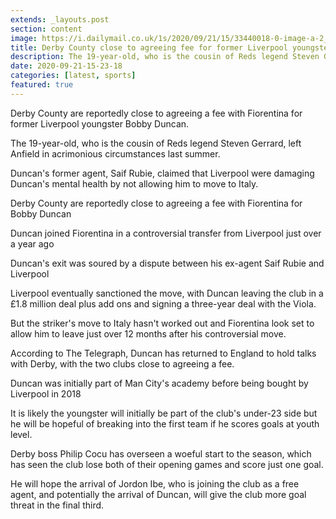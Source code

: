 ```yaml
---
extends: _layouts.post
section: content
image: https://i.dailymail.co.uk/1s/2020/09/21/15/33440018-0-image-a-2_1600696979097.jpg 
title: Derby County close to agreeing fee for former Liverpool youngster Bobby Duncan 
description: The 19-year-old, who is the cousin of Reds legend Steven Gerrard, left Anfield in acrimonious circumstances last summer, but is yet to make a first team appearance for the Serie A club. 
date: 2020-09-21-15-23-18 
categories: [latest, sports] 
featured: true 
--- 
```

Derby County are reportedly close to agreeing a fee with Fiorentina for former Liverpool youngster Bobby Duncan.

The 19-year-old, who is the cousin of Reds legend Steven Gerrard, left Anfield in acrimonious circumstances last summer.

Duncan's former agent, Saif Rubie, claimed that Liverpool were damaging Duncan's mental health by not allowing him to move to Italy. 

Derby County are reportedly close to agreeing a fee with Fiorentina for Bobby Duncan

Duncan joined Fiorentina in a controversial transfer from Liverpool just over a year ago

Duncan's exit was soured by a dispute between his ex-agent Saif Rubie and Liverpool

Liverpool eventually sanctioned the move, with Duncan leaving the club in a £1.8 million deal plus add ons and signing a three-year deal with the Viola.

But the striker's move to Italy hasn't worked out and Fiorentina look set to allow him to leave just over 12 months after his controversial move.

According to The Telegraph, Duncan has returned to England to hold talks with Derby, with the two clubs close to agreeing a fee.

Duncan was initially part of Man City's academy before being bought by Liverpool in 2018

It is likely the youngster will initially be part of the club's under-23 side but he will be hopeful of breaking into the first team if he scores goals at youth level. 

Derby boss Philip Cocu has overseen a woeful start to the season, which has seen the club lose both of their opening games and score just one goal.

He will hope the arrival of Jordon Ibe, who is joining the club as a free agent, and potentially the arrival of Duncan, will give the club more goal threat in the final third. 


